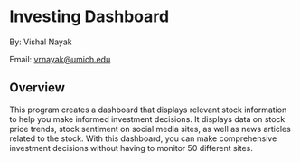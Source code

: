 # Investing Dashboard

By: Vishal Nayak

Email: [vrnayak@umich.edu](vrnayak@umich.edu)

## Overview
This program creates a dashboard that displays relevant stock information to help you make informed investment decisions. It displays data on stock price trends, stock sentiment on social media sites, as well as news articles related to the stock. With this dashboard, you can make comprehensive investment decisions without having to monitor 50 different sites. 
